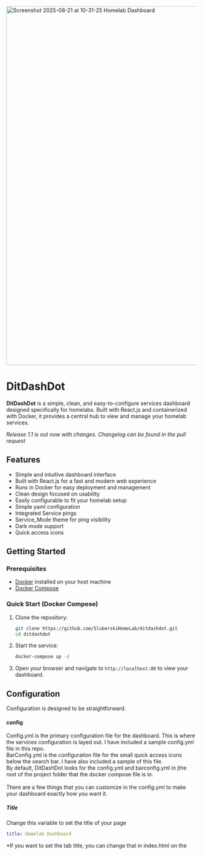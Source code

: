 <img width="1900" height="947" alt="Screenshot 2025-08-21 at 10-31-25 Homelab Dashboard" src="https://github.com/user-attachments/assets/5398a7e6-40f5-4a7a-a37c-a70897ab3df4" />

# DitDashDot

**DitDashDot** is a simple, clean, and easy-to-configure services dashboard designed specifically for homelabs. Built with React.js and containerized with Docker, it provides a central hub to view and manage your homelab services.

*Release 1.1 is out now with changes.  Changelog can be found in the pull request*
## Features

- Simple and intuitive dashboard interface
- Built with React.js for a fast and modern web experience
- Runs in Docker for easy deployment and management
- Clean design focused on usability
- Easily configurable to fit your homelab setup
- Simple yaml configuration
- Integrated Service pings
- Service_Mode theme for ping visibility
- Dark mode support
- Quick access icons

## Getting Started

### Prerequisites

- [Docker](https://www.docker.com/) installed on your host machine
- [Docker Compose](https://docs.docker.com/compose/) 

### Quick Start (Docker Compose)

1. Clone the repository:
   ```bash
   git clone https://github.com/SluberskiHomeLab/ditdashdot.git
   cd ditdashdot
   ```
   
2. Start the service:

   ```bash
   docker-compose up -d
   ```

3. Open your browser and navigate to `http://localhost:80` to view your dashboard.

## Configuration

Configuration is designed to be straightforward. 

#### config

Config.yml is the primary configuration file for the dashboard.  This is where the services configuration is layed out.  I have included a sample config.yml file in this repo. 
\
BarConfig.yml is the configuration file for the small quick access icons below the search bar.  I have also included a sample of this file.
\
By default, DitDashDot looks for the config.yml and barconfig.yml in jthe root of the project folder that the docker compose file is in.  
\
There are a few things that you can customize in the config.yml to make your dashboard exactly how you want it.  

##### Title
Change this variable to set the title of your page
```yml
title: Homelab Dashboard
```
*If you want to set the tab title, you can change that in index.html on the <title> section
```html
<title>Homelab Dashboard</title>
```

##### Theme
DitDashDot has 4 themes to choose from. This should give you a bit of freedom with color combos and readability.

```yml
mode: dark_mode # Cards are dark grey, Text is white
```
```yml
mode: light_mode # Cards are white, Text is black
```
```yml
mode: trans_light # Cards are transparent, Text is black
```
```yml
mode: trans_dark # Cards are transparent, Text is white
```
```yml
mode: service_mode # Cards change color based on if the service is reachable by the dashboard
```

##### Show Details
Show Details will either show or hide information like ip address and port on the card.

```yml
show_details: true #This will show ip address and port on the card
```
```yml
show_details: false #This will hide the ip address and port on the card
```

##### Background URL
Changing the Background URL will set the picture of the Dashboard background.  By default, it will be grey.  I have tested this with links to .jpg and .png images so far.

```yml
background_url: https://your-image-url.com/background.jpg # Set this to any image url Currently supports png and jpg
```
##### Groups
Groups are Separate sections intended to improve organization.  Each group that is listed is horizontal and has a centered title

Example of a service within a group with a title:
```yml
groups: # each group will be a separate vertical section in the dashboard
  - title: Home Automation
    services:
      - iconUrl: https://www.home-assistant.io/images/favicon.ico
        ip: 192.168.1.10
        name: Home Assistant
        port: 8123
        url: http://192.168.1.10:8123
```

##### barconfig.yml
Barconfig.yml is the config for your quick access icons.  You can configure these to your hearts desire.  I do not reccomend putting more than about 10 for sizing reasons.

```yml
  - iconUrl: https://cdn.jsdelivr.net/gh/selfhst/icons/png/github.png # URL to the icon you wish to display
    link: https://github.com/SluberskiHomelab # Link that clicking on the icon goes to
    alt: GitHub # Service name.  will display when hovering over the icon.
```

#### Additional notes

- There are updates coming for the project.  I will track them here in GitHub.

## Technologies Used

- JavaScript (React.js)
- Docker
- HTML
- yaml

## Contributing

Contributions are welcome! Feel free to submit issues to give me suggestions on how to improve the project. 

## License

This project is licensed under the [MIT License](LICENSE).
